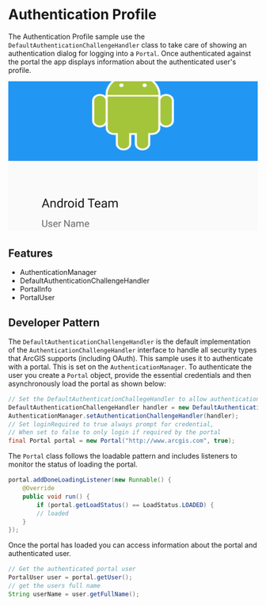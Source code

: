 # Authentication Profile
The Authentication Profile sample use the `DefaultAuthenticationChallengeHandler` class to take care of showing an authentication dialog for logging into a `Portal`. Once authenticated against the portal the app displays information about the authenticated user's profile.

![Authentication Profile App](auth-profile.png) 

## Features
* AuthenticationManager
* DefaultAuthenticationChallengeHandler
* PortalInfo
* PortalUser

## Developer Pattern
The `DefaultAuthenticationChallengeHandler` is the default implementation of the `AuthenticationChallengeHandler` interface to handle  all security types that ArcGIS supports (including OAuth).  This sample uses it to authenticate with a portal.  This is set on the `AuthenticationManager`. To authenticate the user you create a `Portal` object, provide the essential credentials and then asynchronously load the portal as shown below:

```java
// Set the DefaultAuthenticationChallegeHandler to allow authentication with the portal.
DefaultAuthenticationChallengeHandler handler = new DefaultAuthenticationChallengeHandler(this);
AuthenticationManager.setAuthenticationChallengeHandler(handler);
// Set loginRequired to true always prompt for credential,
// When set to false to only login if required by the portal
final Portal portal = new Portal("http://www.arcgis.com", true);
```

The `Portal` class follows the loadable pattern and includes listeners to monitor the status of loading the portal.

```java
portal.addDoneLoadingListener(new Runnable() {
    @Override
    public void run() {
        if (portal.getLoadStatus() == LoadStatus.LOADED) {
        // loaded
    }
});
```

Once the portal has loaded you can access information about the portal and authenticated user.  

```java
// Get the authenticated portal user
PortalUser user = portal.getUser();
// get the users full name
String userName = user.getFullName();
```